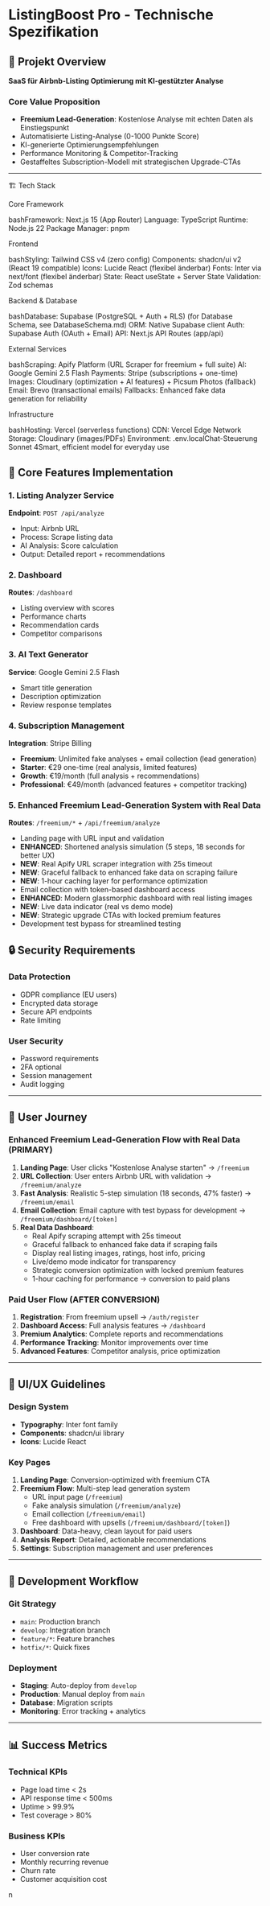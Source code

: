 # ListingBoost Pro - Technische Spezifikation

## 🎯 Projekt Overview
**SaaS für Airbnb-Listing Optimierung mit KI-gestützter Analyse**

### Core Value Proposition
- **Freemium Lead-Generation**: Kostenlose Analyse mit echten Daten als Einstiegspunkt
- Automatisierte Listing-Analyse (0-1000 Punkte Score)
- KI-generierte Optimierungsempfehlungen
- Performance Monitoring & Competitor-Tracking
- Gestaffeltes Subscription-Modell mit strategischen Upgrade-CTAs

---

🏗️ Tech Stack

Core Framework

bashFramework: Next.js 15 (App Router)
Language: TypeScript
Runtime: Node.js 22 
Package Manager: pnpm

Frontend

bashStyling: Tailwind CSS v4 (zero config)
Components: shadcn/ui v2 (React 19 compatible)
Icons: Lucide React (flexibel änderbar)
Fonts: Inter via next/font (flexibel änderbar)
State: React useState + Server State
Validation: Zod schemas

Backend & Database

bashDatabase: Supabase (PostgreSQL + Auth + RLS) (for Database Schema, see DatabaseSchema.md)
ORM: Native Supabase client
Auth: Supabase Auth (OAuth + Email)
API: Next.js API Routes (app/api)

External Services

bashScraping: Apify Platform (URL Scraper for freemium + full suite)
AI: Google Gemini 2.5 Flash
Payments: Stripe (subscriptions + one-time)
Images: Cloudinary (optimization + AI features) + Picsum Photos (fallback)
Email: Brevo (transactional emails)
Fallbacks: Enhanced fake data generation for reliability

Infrastructure

bashHosting: Vercel (serverless functions)
CDN: Vercel Edge Network
Storage: Cloudinary (images/PDFs)
Environment: .env.localChat-Steuerung Sonnet 4Smart, efficient model for everyday use 


## 🔧 Core Features Implementation

### 1. Listing Analyzer Service
**Endpoint**: `POST /api/analyze`
- Input: Airbnb URL
- Process: Scrape listing data
- AI Analysis: Score calculation 
- Output: Detailed report + recommendations

### 2. Dashboard
**Routes**: `/dashboard`
- Listing overview with scores
- Performance charts
- Recommendation cards
- Competitor comparisons

### 3. AI Text Generator
**Service**: Google Gemini 2.5 Flash
- Smart title generation
- Description optimization
- Review response templates

### 4. Subscription Management
**Integration**: Stripe Billing
- **Freemium**: Unlimited fake analyses + email collection (lead generation)
- **Starter**: €29 one-time (real analysis, limited features)
- **Growth**: €19/month (full analysis + recommendations)
- **Professional**: €49/month (advanced features + competitor tracking)

### 5. Enhanced Freemium Lead-Generation System with Real Data
**Routes**: `/freemium/*` + `/api/freemium/analyze`
- Landing page with URL input and validation
- **ENHANCED**: Shortened analysis simulation (5 steps, 18 seconds for better UX)
- **NEW**: Real Apify URL scraper integration with 25s timeout
- **NEW**: Graceful fallback to enhanced fake data on scraping failure
- **NEW**: 1-hour caching layer for performance optimization
- Email collection with token-based dashboard access
- **ENHANCED**: Modern glassmorphic dashboard with real listing images
- **NEW**: Live data indicator (real vs demo mode)
- **NEW**: Strategic upgrade CTAs with locked premium features
- Development test bypass for streamlined testing



## 🔒 Security Requirements

### Data Protection
- GDPR compliance (EU users)
- Encrypted data storage
- Secure API endpoints
- Rate limiting

### User Security
- Password requirements
- 2FA optional
- Session management
- Audit logging

---

## 📱 User Journey

### Enhanced Freemium Lead-Generation Flow with Real Data (PRIMARY)
1. **Landing Page**: User clicks "Kostenlose Analyse starten" → `/freemium`
2. **URL Collection**: User enters Airbnb URL with validation → `/freemium/analyze`
3. **Fast Analysis**: Realistic 5-step simulation (18 seconds, 47% faster) → `/freemium/email`
4. **Email Collection**: Email capture with test bypass for development → `/freemium/dashboard/[token]`
5. **Real Data Dashboard**: 
   - Real Apify scraping attempt with 25s timeout
   - Graceful fallback to enhanced fake data if scraping fails
   - Display real listing images, ratings, host info, pricing
   - Live/demo mode indicator for transparency
   - Strategic conversion optimization with locked premium features
   - 1-hour caching for performance → conversion to paid plans

### Paid User Flow (AFTER CONVERSION)
1. **Registration**: From freemium upsell → `/auth/register`
2. **Dashboard Access**: Full analysis features → `/dashboard`
3. **Premium Analytics**: Complete reports and recommendations
4. **Performance Tracking**: Monitor improvements over time
5. **Advanced Features**: Competitor analysis, price optimization

---

## 🎨 UI/UX Guidelines

### Design System

- **Typography**: Inter font family
- **Components**: shadcn/ui library
- **Icons**: Lucide React

### Key Pages
1. **Landing Page**: Conversion-optimized with freemium CTA
2. **Freemium Flow**: Multi-step lead generation system
   - URL input page (`/freemium`)
   - Fake analysis simulation (`/freemium/analyze`)
   - Email collection (`/freemium/email`)
   - Free dashboard with upsells (`/freemium/dashboard/[token]`)
3. **Dashboard**: Data-heavy, clean layout for paid users
4. **Analysis Report**: Detailed, actionable recommendations
5. **Settings**: Subscription management and user preferences

---

## 🔧 Development Workflow

### Git Strategy
- `main`: Production branch
- `develop`: Integration branch
- `feature/*`: Feature branches
- `hotfix/*`: Quick fixes

### Deployment
- **Staging**: Auto-deploy from `develop`
- **Production**: Manual deploy from `main`
- **Database**: Migration scripts
- **Monitoring**: Error tracking + analytics

---

## 📊 Success Metrics

### Technical KPIs
- Page load time < 2s
- API response time < 500ms
- Uptime > 99.9%
- Test coverage > 80%

### Business KPIs
- User conversion rate
- Monthly recurring revenue
- Churn rate
- Customer acquisition cost

n